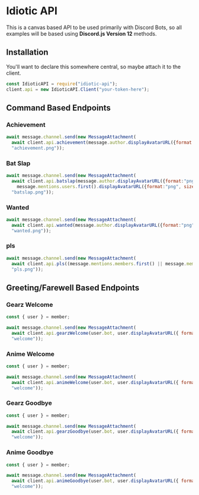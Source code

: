 # Idiotic API

This is a canvas based API to be used primarily with Discord Bots, so all examples will be based using **Discord.js Version 12** methods.

## Installation

You'll want to declare this somewhere central, so maybe attach it to the client.

```javascript
const IdioticAPI = require("idiotic-api");
client.api = new IdioticAPI.Client("your-token-here");
```

## Command Based Endpoints

### Achievement

```javascript
await message.channel.send(new MessageAttachment(
  await client.api.achievement(message.author.displayAvatarURL({format:"png", size:32}), args.join(" ")),
  "achievement.png"));
```

### Bat Slap

```javascript
await message.channel.send(new MessageAttachment(
  await client.api.batslap(message.author.displayAvatarURL({format:"png", size:128}),
    message.mentions.users.first().displayAvatarURL({format:"png", size:128})),
  "batslap.png"));
```

### Wanted

```javascript
await message.channel.send(new MessageAttachment(
  await client.api.wanted(message.author.displayAvatarURL({format:"png", size:128})),
  "wanted.png"));
```

### pls

```javascript
await message.channel.send(new MessageAttachment(
  await client.api.pls((message.mentions.members.first() || message.member).displayName),
  "pls.png"));
```

## Greeting/Farewell Based Endpoints

### Gearz Welcome

```javascript
const { user } = member;

await message.channel.send(new MessageAttachment(
  await client.api.gearzWelcome(user.bot, user.displayAvatarURL({ format: "png" }), user.tag,`${member.guild.name}#${member.guild.memberCount}`),
  "welcome"));
```
### Anime Welcome

```javascript
const { user } = member;

await message.channel.send(new MessageAttachment(
  await client.api.animeWelcome(user.bot, user.displayAvatarURL({ format: "png" }), user.tag,`${member.guild.name}#${member.guild.memberCount}`),
  "welcome"));
```
### Gearz Goodbye

```javascript
const { user } = member;

await message.channel.send(new MessageAttachment(
  await client.api.gearzGoodbye(user.bot, user.displayAvatarURL({ format: "png" }), user.tag,`${member.guild.name}#${member.guild.memberCount}`),
  "welcome"));
```
### Anime Goodbye

```javascript
const { user } = member;

await message.channel.send(new MessageAttachment(
  await client.api.animeGoodbye(user.bot, user.displayAvatarURL({ format: "png" }), user.tag,`${member.guild.name}#${member.guild.memberCount}`),
  "welcome"));
```
